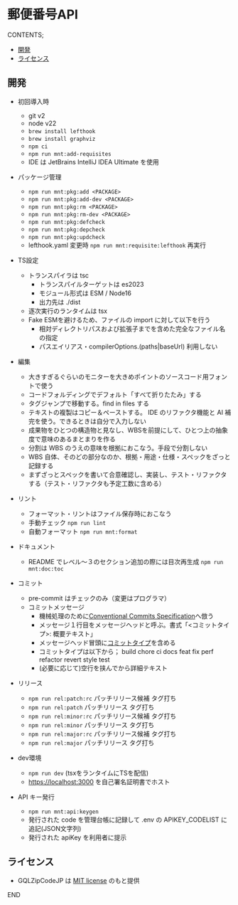郵便番号API
==========

<!-- START doctoc generated TOC please keep comment here to allow auto update -->
<!-- DON'T EDIT THIS SECTION, INSTEAD RE-RUN doctoc TO UPDATE -->
CONTENTS;

- [開発](#%E9%96%8B%E7%99%BA)
- [ライセンス](#%E3%83%A9%E3%82%A4%E3%82%BB%E3%83%B3%E3%82%B9)

<!-- END doctoc generated TOC please keep comment here to allow auto update -->

開発
-----

- 初回導入時
  - git v2
  - node v22
  - `brew install lefthook`
  - `brew install graphviz`
  - `npm ci`
  - `npm run mnt:add-requisites`
  - IDE は JetBrains IntelliJ IDEA Ultimate を使用

- パッケージ管理
  - `npm run mnt:pkg:add <PACKAGE>`
  - `npm run mnt:pkg:add-dev <PACKAGE>`
  - `npm run mnt:pkg:rm <PACKAGE>`
  - `npm run mnt:pkg:rm-dev <PACKAGE>`
  - `npm run mnt:pkg:defcheck`
  - `npm run mnt:pkg:depcheck`
  - `npm run mnt:pkg:updcheck`
  - lefthook.yaml 変更時 `npm run mnt:requisite:lefthook` 再実行

- TS設定
  - トランスパイラは tsc
    - トランスパイルターゲットは es2023
    - モジュール形式は ESM / Node16
    - 出力先は ./dist
  - 逐次実行のランタイムは tsx
  - Fake ESMを避けるため、ファイルの import に対して以下を行う
    - 相対ディレクトリパスおよび拡張子までを含めた完全なファイル名の指定
    - パスエイリアス・compilerOptions.(paths|baseUrl) 利用しない

- 編集
  - 大きすぎるぐらいのモニターを大きめポイントのソースコード用フォントで使う
  - コードフォルディングでデフォルト「すべて折りたたみ」する
  - タグジャンプで移動する。find in files する
  - テキストの複製はコピー＆ペーストする。 IDE のリファクタ機能と AI 補完を使う。できるときは自分で入力しない
  - 成果物をひとつの構造物と見なし、WBSを前提にして、ひとつ上の抽象度で意味のあるまとまりを作る
  - 分割は WBS のうえの意味を根拠におこなう。手段で分割しない
  - WBS 自体、そのどの部分なのか、根拠・用途・仕様・スペックをざっと記録する
  - まずざっとスペックを書いて合意確認し、実装し、テスト・リファクタする（テスト・リファクタも予定工数に含める）

- リント
  - フォーマット・リントはファイル保存時におこなう
  - 手動チェック `npm run lint`
  - 自動フォーマット `npm run mnt:format` 

- ドキュメント
  - README でレベル〜３のセクション追加の際には目次再生成 `npm run mnt:doc:toc`

- コミット
  - pre-commit はチェックのみ（変更はプログラマ）
  - コミットメッセージ
    - 機械処理のために[Conventional Commits Specification](https://www.conventionalcommits.org/en/v1.0.0/#summary)へ倣う
    - メッセージ１行目をメッセージヘッドと呼ぶ。書式「<コミットタイプ>: 概要テキスト」
    - メッセージヘッド冒頭に[コミットタイプ](https://github.com/conventional-changelog/commitlint/tree/master/@commitlint/config-conventional#rules)を含める
    - コミットタイプは以下から； build chore ci docs feat fix perf refactor revert style test
    - (必要に応じて)空行を挟んでから詳細テキスト

- リリース
  - `npm run rel:patch:rc` パッチリリース候補 タグ打ち
  - `npm run rel:patch`    パッチリリース タグ打ち
  - `npm run rel:minor:rc` パッチリリース候補 タグ打ち
  - `npm run rel:minor`    パッチリリース タグ打ち
  - `npm run rel:major:rc` パッチリリース候補 タグ打ち
  - `npm run rel:major`    パッチリリース タグ打ち

- dev環境
  - `npm run dev` (tsxをランタイムにTSを配信)
  - <https://localhost:3000> を自己署名証明書でホスト 

- API キー発行
  - `npm run mnt:api:keygen`
  - 発行された code を管理台帳に記録して .env の APIKEY_CODELIST に追記(JSON文字列)
  - 発行された apiKey を利用者に提示


ライセンス
---------

- GQLZipCodeJP は [MIT license](LICENSE) のもと提供

END
